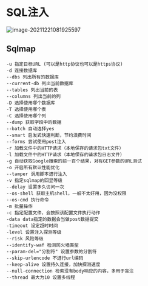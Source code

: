 

# SQL注入

![image-20211221081925597](https://tva1.sinaimg.cn/large/008i3skNly1gxl56jd2g2j30o307d3z6.jpg)

## Sqlmap 

```
-u 指定目标URL (可以是http协议也可以是https协议)
-d 连接数据库
--dbs 列出所有的数据库
--current-db 列出当前数据库
--tables 列出当前的表
--columns 列出当前的列
-D 选择使用哪个数据库
-T 选择使用哪个表
-C 选择使用哪个列
--dump 获取字段中的数据
--batch 自动选择yes
--smart 启发式快速判断，节约浪费时间
--forms 尝试使用post注入
-r 加载文件中的HTTP请求（本地保存的请求包txt文件）
-l 加载文件中的HTTP请求（本地保存的请求包日志文件）
-g 自动获取Google搜索的前一百个结果，对有GET参数的URL测试
-o 开启所有默认性能优化
--tamper 调用脚本进行注入
-v 指定sqlmap的回显等级
--delay 设置多久访问一次
--os-shell 获取主机shell，一般不太好用，因为没权限
--os-cmd 执行命令
-m 批量操作
-c 指定配置文件，会按照该配置文件执行动作
-data data指定的数据会当做post数据提交
-timeout 设定超时时间
-level 设置注入探测等级
--risk 风险等级
--identify-waf 检测防火墙类型
--param-del="分割符" 设置参数的分割符
--skip-urlencode 不进行url编码
--keep-alive 设置持久连接，加快探测速度
--null-connection 检索没有body响应的内容，多用于盲注
--thread 最大为10 设置多线程

```

